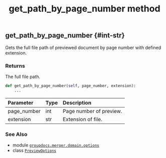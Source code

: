 ﻿---
title: get_path_by_page_number method
second_title: GroupDocs.Merger for Python via .NET API References
description: 
type: docs
url: /python-net/groupdocs.merger.domain.options/previewoptions/get_path_by_page_number/
is_root: false
weight: 20
---

## get_path_by_page_number {#int-str}

Gets the full file path of previewed document by page number with defined extension.


### Returns 


The full file path.


```python
def get_path_by_page_number(self, page_number, extension):
    ...
```


| Parameter | Type | Description |
| :- | :- | :- |
| page_number | int | Page number of preview. |
| extension | str | Extension of file. |



### See Also
* module [`groupdocs.merger.domain.options`](../../)
* class [`PreviewOptions`](/merger/python-net/groupdocs.merger.domain.options/previewoptions)
